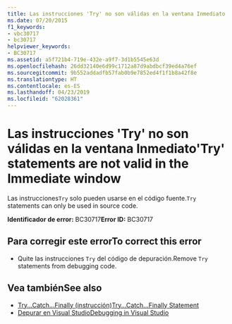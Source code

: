 ```yaml
---
title: Las instrucciones 'Try' no son válidas en la ventana Inmediato
ms.date: 07/20/2015
f1_keywords:
- vbc30717
- bc30717
helpviewer_keywords:
- BC30717
ms.assetid: a5f721b4-719e-432e-a9f7-3d1b5545e63d
ms.openlocfilehash: 26dd32140e6d99c1712a87d9abdbcf39ed4a76ef
ms.sourcegitcommit: 9b552addadfb57fab0b9e7852ed4f1f1b8a42f8e
ms.translationtype: HT
ms.contentlocale: es-ES
ms.lasthandoff: 04/23/2019
ms.locfileid: "62028361"
---
```

# <a name="try-statements-are-not-valid-in-the-immediate-window"></a><span data-ttu-id="f653e-102">Las instrucciones 'Try' no son válidas en la ventana Inmediato</span><span class="sxs-lookup"><span data-stu-id="f653e-102">'Try' statements are not valid in the Immediate window</span></span>
<span data-ttu-id="f653e-103">Las instrucciones`Try` solo pueden usarse en el código fuente.</span><span class="sxs-lookup"><span data-stu-id="f653e-103">`Try` statements can only be used in source code.</span></span>  
  
 <span data-ttu-id="f653e-104">**Identificador de error:** BC30717</span><span class="sxs-lookup"><span data-stu-id="f653e-104">**Error ID:** BC30717</span></span>  
  
## <a name="to-correct-this-error"></a><span data-ttu-id="f653e-105">Para corregir este error</span><span class="sxs-lookup"><span data-stu-id="f653e-105">To correct this error</span></span>  
  
- <span data-ttu-id="f653e-106">Quite las instrucciones `Try` del código de depuración.</span><span class="sxs-lookup"><span data-stu-id="f653e-106">Remove `Try` statements from debugging code.</span></span>  
  
## <a name="see-also"></a><span data-ttu-id="f653e-107">Vea también</span><span class="sxs-lookup"><span data-stu-id="f653e-107">See also</span></span>

- [<span data-ttu-id="f653e-108">Try...Catch...Finally (instrucción)</span><span class="sxs-lookup"><span data-stu-id="f653e-108">Try...Catch...Finally Statement</span></span>](../../visual-basic/language-reference/statements/try-catch-finally-statement.md)
- [<span data-ttu-id="f653e-109">Depurar en Visual Studio</span><span class="sxs-lookup"><span data-stu-id="f653e-109">Debugging in Visual Studio</span></span>](/visualstudio/debugger/debugging-in-visual-studio)
